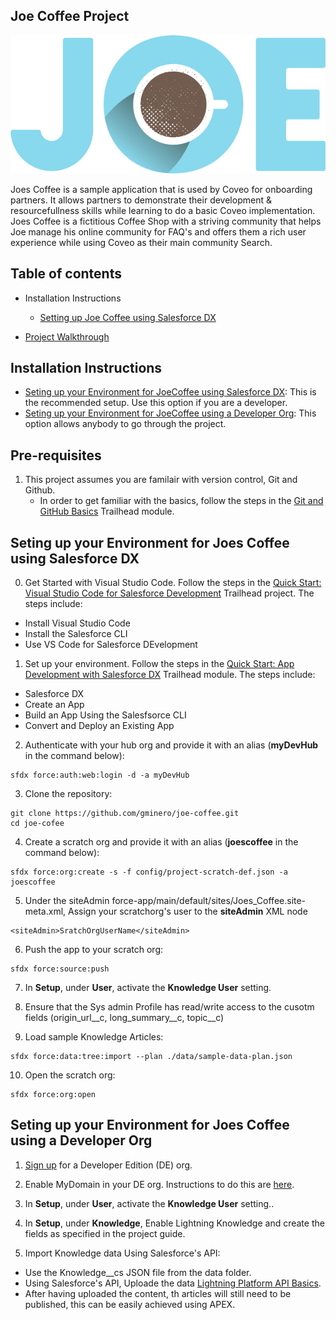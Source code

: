 ## Joe Coffee Project

![JoeCoffeeLogo](JoesLogo.png)

Joes Coffee is a sample application that is used by Coveo for onboarding partners. It allows partners to demonstrate their development & resourcefullness skills while learning to do a basic Coveo implementation. Joes Coffee is a fictitious Coffee Shop with a striving community that helps Joe manage his online community for FAQ's and offers them a rich user experience while using Coveo as their main community Search.

## Table of contents

-   Installation Instructions

    -   [Setting up Joe Coffee using Salesforce DX](#setting-up-JoeCoffee-using-salesforce-dx)


-   [Project Walkthrough](#project-walkthrough)

## Installation Instructions

-   [Seting up your Environment for JoeCoffee using Salesforce DX](#setting-up-JoeCoffee-using-salesforce-dx): This is the recommended setup. Use this option if you are a developer.
-   [Seting up your Environment for JoeCoffee using a Developer Org](#setting-up-JoeCoffee-using-a-developer-org): This option allows anybody to go through the project.

## Pre-requisites
1. This project assumes you are familair with version control, Git and Github.
    -   In order to get familiar with the basics, follow the steps in the [Git and GitHub Basics](https://trailhead.salesforce.com/en/content/learn/modules/git-and-git-hub-basics) Trailhead module.

## Seting up your Environment for Joes Coffee using Salesforce DX

0. Get Started with Visual Studio Code. Follow the steps in the [Quick Start: Visual Studio Code for Salesforce Development](https://trailhead.salesforce.com/content/learn/projects/quickstart-vscode-salesforce) Trailhead project. The steps include:

-  Install Visual Studio Code
-  Install the Salesforce CLI
-  Use VS Code for Salesforce DEvelopment  

1. Set up your environment. Follow the steps in the [Quick Start: App Development with Salesforce DX](https://trailhead.salesforce.com/en/content/learn/modules/sfdx_app_dev) Trailhead module. The steps include:

-   Salesforce DX
-   Create an App
-   Build an App Using the Salesfsorce CLI
-   Convert and Deploy an Existing App

2. Authenticate with your hub org and provide it with an alias (**myDevHub** in the command below):

```
sfdx force:auth:web:login -d -a myDevHub
```

3. Clone the repository:

```
git clone https://github.com/gminero/joe-coffee.git
cd joe-cofee
```

4. Create a scratch org and provide it with an alias (**joescoffee** in the command below):

```
sfdx force:org:create -s -f config/project-scratch-def.json -a joescoffee
```

5. Under the siteAdmin force-app/main/default/sites/Joes_Coffee.site-meta.xml, Assign your scratchorg's user to the **siteAdmin** XML node 

```
<siteAdmin>SratchOrgUserName</siteAdmin>
```

6. Push the app to your scratch org:

```
sfdx force:source:push
```

7. In **Setup**, under **User**, activate the **Knowledge User** setting.

8. Ensure that the Sys admin Profile has read/write access to the cusotm fields (origin_url__c, long_summary__c, topic__c)

9. Load sample Knowledge Articles:

```
sfdx force:data:tree:import --plan ./data/sample-data-plan.json
```

10. Open the scratch org:

```
sfdx force:org:open
```

## Seting up your Environment for Joes Coffee using a Developer Org

1. [Sign up](https://developer.salesforce.com/signup) for a Developer Edition (DE) org.

2. Enable MyDomain in your DE org. Instructions to do this are [here](https://trailhead.salesforce.com/modules/identity_login/units/identity_login_my_domain).

3. In **Setup**, under **User**, activate the **Knowledge User** setting..

4. In **Setup**, under **Knowledge**, Enable Lightning Knowledge and create the fields as specified in the project guide.

5. Import Knowledge data Using Salesforce's API:

-   Use the Knowledge__cs JSON file from the data folder. 
-   Using Salesforce's API, Uploade the data [Lightning Platform API Basics](https://trailhead.salesforce.com/en/content/learn/modules/api_basics).
-   After having uploaded the content, th articles will still need to be published, this can be easily achieved using APEX.